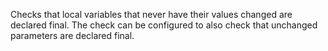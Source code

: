Checks that local variables that never have their values changed are
declared final. The check can be configured to also check that unchanged
parameters are declared final.